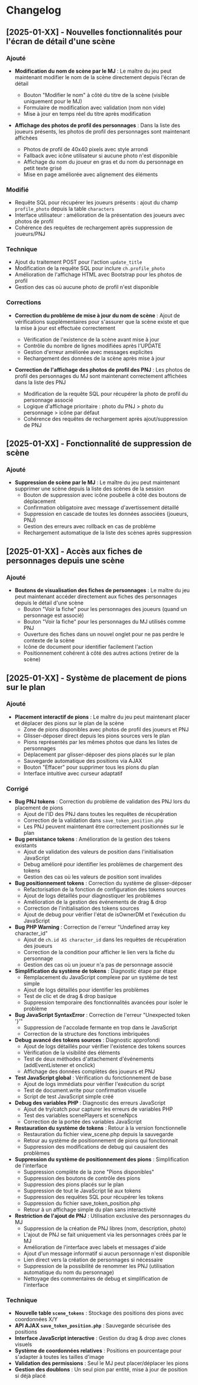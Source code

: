 # Changelog

## [2025-01-XX] - Nouvelles fonctionnalités pour l'écran de détail d'une scène

### Ajouté
- **Modification du nom de scène par le MJ** : Le maître du jeu peut maintenant modifier le nom de la scène directement depuis l'écran de détail
  - Bouton "Modifier le nom" à côté du titre de la scène (visible uniquement pour le MJ)
  - Formulaire de modification avec validation (nom non vide)
  - Mise à jour en temps réel du titre après modification

- **Affichage des photos de profil des personnages** : Dans la liste des joueurs présents, les photos de profil des personnages sont maintenant affichées
  - Photos de profil de 40x40 pixels avec style arrondi
  - Fallback avec icône utilisateur si aucune photo n'est disponible
  - Affichage du nom du joueur en gras et du nom du personnage en petit texte grisé
  - Mise en page améliorée avec alignement des éléments

### Modifié
- Requête SQL pour récupérer les joueurs présents : ajout du champ `profile_photo` depuis la table `characters`
- Interface utilisateur : amélioration de la présentation des joueurs avec photos de profil
- Cohérence des requêtes de rechargement après suppression de joueurs/PNJ

### Technique
- Ajout du traitement POST pour l'action `update_title`
- Modification de la requête SQL pour inclure `ch.profile_photo`
- Amélioration de l'affichage HTML avec Bootstrap pour les photos de profil
- Gestion des cas où aucune photo de profil n'est disponible

### Corrections
- **Correction du problème de mise à jour du nom de scène** : Ajout de vérifications supplémentaires pour s'assurer que la scène existe et que la mise à jour est effectuée correctement
  - Vérification de l'existence de la scène avant mise à jour
  - Contrôle du nombre de lignes modifiées après l'UPDATE
  - Gestion d'erreur améliorée avec messages explicites
  - Rechargement des données de la scène après mise à jour

- **Correction de l'affichage des photos de profil des PNJ** : Les photos de profil des personnages du MJ sont maintenant correctement affichées dans la liste des PNJ
  - Modification de la requête SQL pour récupérer la photo de profil du personnage associé
  - Logique d'affichage prioritaire : photo du PNJ > photo du personnage > icône par défaut
  - Cohérence des requêtes de rechargement après ajout/suppression de PNJ

## [2025-01-XX] - Fonctionnalité de suppression de scène

### Ajouté
- **Suppression de scène par le MJ** : Le maître du jeu peut maintenant supprimer une scène depuis la liste des scènes de la session
  - Bouton de suppression avec icône poubelle à côté des boutons de déplacement
  - Confirmation obligatoire avec message d'avertissement détaillé
  - Suppression en cascade de toutes les données associées (joueurs, PNJ)
  - Gestion des erreurs avec rollback en cas de problème
  - Rechargement automatique de la liste des scènes après suppression

## [2025-01-XX] - Accès aux fiches de personnages depuis une scène

### Ajouté
- **Boutons de visualisation des fiches de personnages** : Le maître du jeu peut maintenant accéder directement aux fiches des personnages depuis le détail d'une scène
  - Bouton "Voir la fiche" pour les personnages des joueurs (quand un personnage est associé)
  - Bouton "Voir la fiche" pour les personnages du MJ utilisés comme PNJ
  - Ouverture des fiches dans un nouvel onglet pour ne pas perdre le contexte de la scène
  - Icône de document pour identifier facilement l'action
  - Positionnement cohérent à côté des autres actions (retirer de la scène)

## [2025-01-XX] - Système de placement de pions sur le plan

### Ajouté
- **Placement interactif de pions** : Le maître du jeu peut maintenant placer et déplacer des pions sur le plan de la scène
  - Zone de pions disponibles avec photos de profil des joueurs et PNJ
  - Glisser-déposer direct depuis les pions sources vers le plan
  - Pions représentés par les mêmes photos que dans les listes de personnages
  - Déplacement par glisser-déposer des pions placés sur le plan
  - Sauvegarde automatique des positions via AJAX
  - Bouton "Effacer" pour supprimer tous les pions du plan
  - Interface intuitive avec curseur adaptatif

### Corrigé
- **Bug PNJ tokens** : Correction du problème de validation des PNJ lors du placement de pions
  - Ajout de l'ID des PNJ dans toutes les requêtes de récupération
  - Correction de la validation dans `save_token_position.php`
  - Les PNJ peuvent maintenant être correctement positionnés sur le plan
- **Bug persistance tokens** : Amélioration de la gestion des tokens existants
  - Ajout de validation des valeurs de position dans l'initialisation JavaScript
  - Debug amélioré pour identifier les problèmes de chargement des tokens
  - Gestion des cas où les valeurs de position sont invalides
- **Bug positionnement tokens** : Correction du système de glisser-déposer
  - Refactorisation de la fonction de configuration des tokens sources
  - Ajout de logs détaillés pour diagnostiquer les problèmes
  - Amélioration de la gestion des événements de drag & drop
  - Correction de l'initialisation des tokens sources
  - Ajout de debug pour vérifier l'état de isOwnerDM et l'exécution du JavaScript
- **Bug PHP Warning** : Correction de l'erreur "Undefined array key character_id"
  - Ajout de `ch.id AS character_id` dans les requêtes de récupération des joueurs
  - Correction de la condition pour afficher le lien vers la fiche du personnage
  - Gestion des cas où un joueur n'a pas de personnage associé
- **Simplification du système de tokens** : Diagnostic étape par étape
  - Remplacement du JavaScript complexe par un système de test simple
  - Ajout de logs détaillés pour identifier les problèmes
  - Test de clic et de drag & drop basique
  - Suppression temporaire des fonctionnalités avancées pour isoler le problème
- **Bug JavaScript SyntaxError** : Correction de l'erreur "Unexpected token '}'"
  - Suppression de l'accolade fermante en trop dans le JavaScript
  - Correction de la structure des fonctions imbriquées
- **Debug avancé des tokens sources** : Diagnostic approfondi
  - Ajout de logs détaillés pour vérifier l'existence des tokens sources
  - Vérification de la visibilité des éléments
  - Test de deux méthodes d'attachement d'événements (addEventListener et onclick)
  - Affichage des données complètes des joueurs et PNJ
- **Test JavaScript global** : Vérification du fonctionnement de base
  - Ajout de logs immédiats pour vérifier l'exécution du script
  - Test de document.write pour confirmation visuelle
  - Script de test JavaScript simple créé
- **Debug des variables PHP** : Diagnostic des erreurs JavaScript
  - Ajout de try/catch pour capturer les erreurs de variables PHP
  - Test des variables scenePlayers et sceneNpcs
  - Correction de la portée des variables JavaScript
- **Restauration du système de tokens** : Retour à la version fonctionnelle
  - Restauration du fichier view_scene.php depuis la sauvegarde
  - Retour au système de positionnement de pions qui fonctionnait
  - Suppression des modifications de debug qui causaient des problèmes
- **Suppression du système de positionnement des pions** : Simplification de l'interface
  - Suppression complète de la zone "Pions disponibles"
  - Suppression des boutons de contrôle des pions
  - Suppression des pions placés sur le plan
  - Suppression de tout le JavaScript lié aux tokens
  - Suppression des requêtes SQL pour récupérer les tokens
  - Suppression du fichier save_token_position.php
  - Retour à un affichage simple du plan sans interactivité
- **Restriction de l'ajout de PNJ** : Utilisation exclusive des personnages du MJ
  - Suppression de la création de PNJ libres (nom, description, photo)
  - L'ajout de PNJ se fait uniquement via les personnages créés par le MJ
  - Amélioration de l'interface avec labels et messages d'aide
  - Ajout d'un message informatif si aucun personnage n'est disponible
  - Lien direct vers la création de personnages si nécessaire
  - Suppression de la possibilité de renommer les PNJ (utilisation automatique du nom du personnage)
  - Nettoyage des commentaires de debug et simplification de l'interface

### Technique
- **Nouvelle table `scene_tokens`** : Stockage des positions des pions avec coordonnées X/Y
- **API AJAX `save_token_position.php`** : Sauvegarde sécurisée des positions
- **Interface JavaScript interactive** : Gestion du drag & drop avec clones visuels
- **Système de coordonnées relatives** : Positions en pourcentage pour s'adapter à toutes les tailles d'image
- **Validation des permissions** : Seul le MJ peut placer/déplacer les pions
- **Gestion des doublons** : Un seul pion par entité, mise à jour de position si déjà placé
